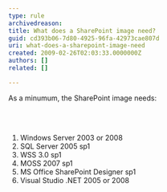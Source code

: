 ```yaml
---
type: rule
archivedreason: 
title: What does a SharePoint image need?
guid: cd393b06-7d80-4925-96fa-42973cae807d
uri: what-does-a-sharepoint-image-need
created: 2009-02-26T02:03:33.0000000Z
authors: []
related: []

---
```



<span>As a minumum, the SharePoint image needs&#58; <span style="display&#58;inline-block;"></span></span>
<br><excerpt class='endintro'></excerpt><br>
<p><br></p>
<ol>
<li>Windows Server 2003 or 2008 
</li>
<li>SQL Server 2005 sp1 
</li>
<li>WSS 3.0 sp1 
</li>
<li>MOSS 2007 sp1 
</li>
<li>MS Office SharePoint Designer sp1 
</li>
<li>Visual Studio .NET 2005 or 2008 </li></ol>


